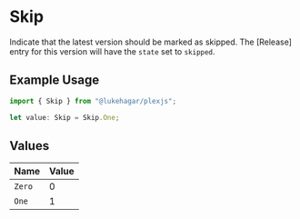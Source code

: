 # Skip

Indicate that the latest version should be marked as skipped. The [Release] entry for this version will have the `state` set to `skipped`.

## Example Usage

```typescript
import { Skip } from "@lukehagar/plexjs";

let value: Skip = Skip.One;
```

## Values

| Name   | Value  |
| ------ | ------ |
| `Zero` | 0      |
| `One`  | 1      |